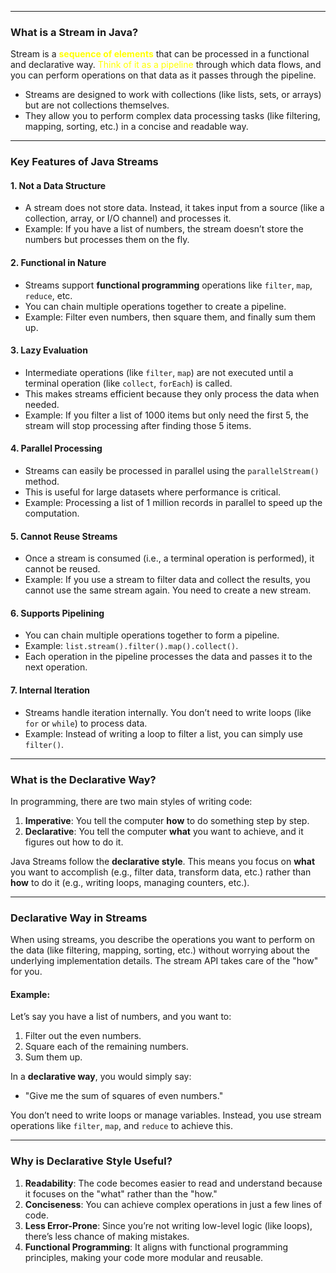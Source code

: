 

---


### **What is a Stream in Java?**
Stream  is a <font color="#ffff00">**sequence of elements**</font> that can be processed in a functional and declarative way. <font color="#ffff00">Think of it as a pipeline</font> through which data flows, and you can perform operations on that data as it passes through the pipeline.

- Streams are designed to work with collections (like lists, sets, or arrays) but are not collections themselves.
- They allow you to perform complex data processing tasks (like filtering, mapping, sorting, etc.) in a concise and readable way.

---

### **Key Features of Java Streams**

#### 1. **Not a Data Structure**
- A stream does not store data. Instead, it takes input from a source (like a collection, array, or I/O channel) and processes it.
- Example: If you have a list of numbers, the stream doesn’t store the numbers but processes them on the fly.

#### 2. **Functional in Nature**
- Streams support **functional programming** operations like `filter`, `map`, `reduce`, etc.
- You can chain multiple operations together to create a pipeline.
- Example: Filter even numbers, then square them, and finally sum them up.

#### 3. **Lazy Evaluation**
- Intermediate operations (like `filter`, `map`) are not executed until a terminal operation (like `collect`, `forEach`) is called.
- This makes streams efficient because they only process the data when needed.
- Example: If you filter a list of 1000 items but only need the first 5, the stream will stop processing after finding those 5 items.

#### 4. **Parallel Processing**
- Streams can easily be processed in parallel using the `parallelStream()` method.
- This is useful for large datasets where performance is critical.
- Example: Processing a list of 1 million records in parallel to speed up the computation.

#### 5. **Cannot Reuse Streams**
- Once a stream is consumed (i.e., a terminal operation is performed), it cannot be reused.
- Example: If you use a stream to filter data and collect the results, you cannot use the same stream again. You need to create a new stream.

#### 6. **Supports Pipelining**
- You can chain multiple operations together to form a pipeline.
- Example: `list.stream().filter().map().collect()`.
- Each operation in the pipeline processes the data and passes it to the next operation.

#### 7. **Internal Iteration**
- Streams handle iteration internally. You don’t need to write loops (like `for` or `while`) to process data.
- Example: Instead of writing a loop to filter a list, you can simply use `filter()`.

---

### **What is the Declarative Way?**

In programming, there are two main styles of writing code:
1. **Imperative**: You tell the computer **how** to do something step by step.
2. **Declarative**: You tell the computer **what** you want to achieve, and it figures out how to do it.

Java Streams follow the **declarative style**. This means you focus on **what** you want to accomplish (e.g., filter data, transform data, etc.) rather than **how** to do it (e.g., writing loops, managing counters, etc.).

---

### **Declarative Way in Streams**

When using streams, you describe the operations you want to perform on the data (like filtering, mapping, sorting, etc.) without worrying about the underlying implementation details. The stream API takes care of the "how" for you.

#### Example:
Let’s say you have a list of numbers, and you want to:
1. Filter out the even numbers.
2. Square each of the remaining numbers.
3. Sum them up.

In a **declarative way**, you would simply say:
- "Give me the sum of squares of even numbers."

You don’t need to write loops or manage variables. Instead, you use stream operations like `filter`, `map`, and `reduce` to achieve this.

---

### **Why is Declarative Style Useful?**
1. **Readability**: The code becomes easier to read and understand because it focuses on the "what" rather than the "how."
2. **Conciseness**: You can achieve complex operations in just a few lines of code.
3. **Less Error-Prone**: Since you’re not writing low-level logic (like loops), there’s less chance of making mistakes.
4. **Functional Programming**: It aligns with functional programming principles, making your code more modular and reusable.